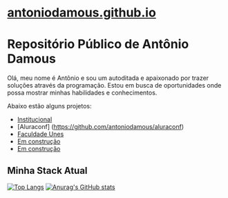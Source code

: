 # [antoniodamous.github.io](antoniodamous.github.io)

# Repositório Público de Antônio Damous

Olá, meu nome é Antônio e sou um autoditada e apaixonado por trazer soluções através da programação. Estou em busca de oportunidades onde possa mostrar minhas habilidades e conhecimentos.

Abaixo estão alguns projetos:

- [Institucional](https://github.com/antoniodamous/Institucional)
- [Aluraconf] (https://github.com/antoniodamous/aluraconf)
- [Faculdade Unes](https://github.com/antoniodamous/site-faculdade-unes)
- [Em construção](ul)
- [Em construção](ul)

## Minha Stack Atual

[![Top Langs](https://github-readme-stats.vercel.app/api/top-langs/?username=antoniodamous)](https://github.com/antoniodamous/github-readme-stats)
[![Anurag's GitHub stats](https://github-readme-stats.vercel.app/api?username=antoniodamous)](https://github.com/antoniodamous/github-readme-stats)